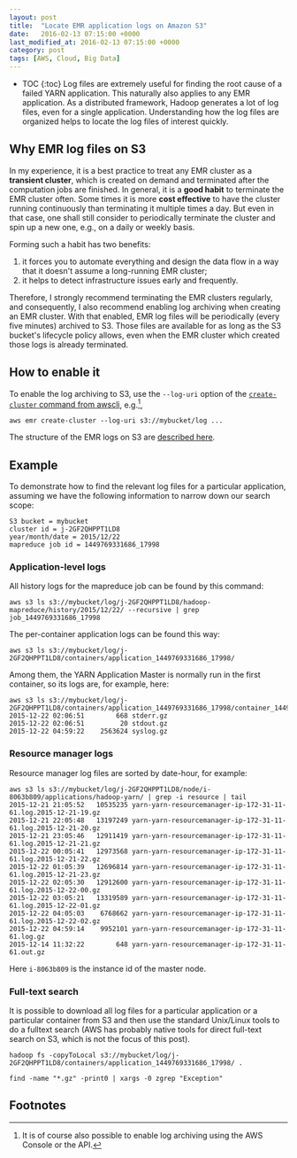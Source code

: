 ```yaml
---
layout: post
title:  "Locate EMR application logs on Amazon S3"
date:   2016-02-13 07:15:00 +0000
last_modified_at: 2016-02-13 07:15:00 +0000
category: post
tags: [AWS, Cloud, Big Data]
---
```


* TOC
{:toc}
Log files are extremely useful for finding the root cause of a failed YARN application. This naturally also applies to any EMR application. As a distributed framework, Hadoop generates a lot of log files, even for a single application. Understanding how the log files are organized helps to locate the log files of interest quickly.

## Why EMR log files on S3

In my experience, it is a best practice to treat any EMR cluster as a **transient cluster**, which is created on demand and terminated after the computation jobs are finished. In general, it is a **good habit** to terminate the EMR cluster often. Some times it is more **cost effective** to have the cluster running continuously than terminating it multiple times a day. But even in that case, one shall still consider to periodically terminate the cluster and spin up a new one, e.g., on a daily or weekly basis.

Forming such a habit has two benefits:
1. it forces you to automate everything and design the data flow in a way that it doesn't assume a long-running EMR cluster;
2. it helps to detect infrastructure issues early and frequently.

Therefore, I strongly recommend terminating the EMR clusters regularly, and consequently, I also recommend enabling log archiving when creating an EMR cluster. With that enabled, EMR log files will be periodically (every five minutes) archived to S3. Those files are available for as long as the S3 bucket's lifecycle policy allows, even when the EMR cluster which created those logs is already terminated.

## How to enable it

To enable the log archiving to S3, use the `--log-uri` option of the [`create-cluster` command from awscli](https://docs.aws.amazon.com/cli/latest/reference/emr/create-cluster.html), e.g.[^alternative_method],

```
aws emr create-cluster --log-uri s3://mybucket/log ...
```

The structure of the EMR logs on S3 are [described here](https://docs.aws.amazon.com/emr/latest/ManagementGuide/emr-manage-view-web-log-files.html#emr-manage-view-web-log-files-s3).

## Example

To demonstrate how to find the relevant log files for a particular application, assuming we have the following information to narrow down our search scope:

```
S3 bucket = mybucket
cluster id = j-2GF2QHPPT1LD8
year/month/date = 2015/12/22
mapreduce job id = 1449769331686_17998
```

### Application-level logs

All history logs for the mapreduce job can be found by this command:

```
aws s3 ls s3://mybucket/log/j-2GF2QHPPT1LD8/hadoop-mapreduce/history/2015/12/22/ --recursive | grep job_1449769331686_17998
```

The per-container application logs can be found this way:

```
aws s3 ls s3://mybucket/log/j-2GF2QHPPT1LD8/containers/application_1449769331686_17998/
```

Among them, the YARN Application Master is normally run in the first container, so its logs are, for example, here:

```
aws s3 ls s3://mybucket/log/j-2GF2QHPPT1LD8/containers/application_1449769331686_17998/container_1449769331686_17998_01_000001/
2015-12-22 02:06:51        668 stderr.gz
2015-12-22 02:06:51         20 stdout.gz
2015-12-22 04:59:22    2563624 syslog.gz
```

### Resource manager logs

Resource manager log files are sorted by date-hour, for example:

```
aws s3 ls s3://mybucket/log/j-2GF2QHPPT1LD8/node/i-8063b809/applications/hadoop-yarn/ | grep -i resource | tail
2015-12-21 21:05:52   10535235 yarn-yarn-resourcemanager-ip-172-31-11-61.log.2015-12-21-19.gz
2015-12-21 22:05:48   13197249 yarn-yarn-resourcemanager-ip-172-31-11-61.log.2015-12-21-20.gz
2015-12-21 23:05:46   12911419 yarn-yarn-resourcemanager-ip-172-31-11-61.log.2015-12-21-21.gz
2015-12-22 00:05:41   12973568 yarn-yarn-resourcemanager-ip-172-31-11-61.log.2015-12-21-22.gz
2015-12-22 01:05:39   12696814 yarn-yarn-resourcemanager-ip-172-31-11-61.log.2015-12-21-23.gz
2015-12-22 02:05:30   12912600 yarn-yarn-resourcemanager-ip-172-31-11-61.log.2015-12-22-00.gz
2015-12-22 03:05:21   13319589 yarn-yarn-resourcemanager-ip-172-31-11-61.log.2015-12-22-01.gz
2015-12-22 04:05:03    6768662 yarn-yarn-resourcemanager-ip-172-31-11-61.log.2015-12-22-02.gz
2015-12-22 04:59:14    9952101 yarn-yarn-resourcemanager-ip-172-31-11-61.log.gz
2015-12-14 11:32:22        648 yarn-yarn-resourcemanager-ip-172-31-11-61.out.gz
```

Here `i-8063b809` is the instance id of the master node.

### Full-text search

It is possible to download all log files for a particular application or a particular container from S3 and then use the standard Unix/Linux tools to do a fulltext search (AWS has probably native tools for direct full-text search on S3, which is not the focus of this post).

```
hadoop fs -copyToLocal s3://mybucket/log/j-2GF2QHPPT1LD8/containers/application_1449769331686_17998/ .

find -name "*.gz" -print0 | xargs -0 zgrep "Exception"
```

## Footnotes
[^alternative_method]: It is of course also possible to enable log archiving using the AWS Console or the API.
